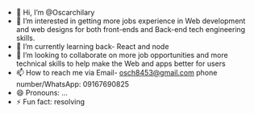 - 👋 Hi, I’m @Oscarchilary
- 👀 I’m interested in getting more jobs experience in Web development and web designs for both front-ends and Back-end tech engineering skills.
- 🌱 I’m currently learning back- React and node 
- 💞️ I’m looking to collaborate on more job opportunities and more technical skills to help make the Web and apps better for users
- 📫 How to reach me via Email- osch8453@gmail.com phone number/WhatsApp: 09167690825
- 😄 Pronouns: ...
- ⚡ Fun fact: resolving 

<!---
Oscarchilary/Oscarchilary is a ✨ special ✨ repository because its `README.md` (this file) appears on your GitHub profile.
You can click the Preview link to take a look at your changes.
--->

